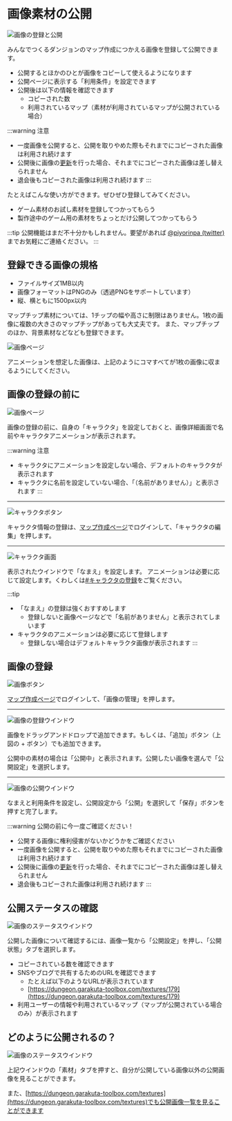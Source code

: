 # 画像素材の公開

![画像の登録と公開](./images/share-image-header.png)

みんなでつくるダンジョンのマップ作成につかえる画像を登録して公開できます。

- 公開するとほかのひとが画像をコピーして使えるようになります
- 公開ページに表示する「利用条件」を設定できます
- 公開後は以下の情報を確認できます
  - コピーされた数
  - 利用されているマップ（素材が利用されているマップが公開されている場合）

:::warning 注意
- 一度画像を公開すると、公開を取りやめた際もそれまでにコピーされた画像は利用され続けます
- 公開後に画像の[更新](/guide/texture/#更新方法)を行った場合、それまでにコピーされた画像は差し替えられません
- 退会後もコピーされた画像は利用され続けます
:::

たとえばこんな使い方ができます。ぜひぜひ登録してみてください。

- ゲーム素材のお試し素材を登録してつかってもらう
- 製作途中のゲーム用の素材をちょっとだけ公開してつかってもらう

:::tip
公開機能はまだ不十分かもしれません。要望があれば [@piyorinpa (twitter)](https://twitter.com/piyorinpa) までお気軽にご連絡ください。
:::

## 登録できる画像の規格

- ファイルサイズ1MB以内
- 画像フォーマットはPNGのみ（透過PNGをサポートしています）
- 縦、横ともに1500px以内

マップチップ素材については、1チップの幅や高さに制限はありません。1枚の画像に複数の大きさのマップチップがあっても大丈夫です。
また、マップチップのほか、背景素材などなども登録できます。

![画像ページ](./images/animation-example.png)

アニメーションを想定した画像は、上記のようにコマすべてが1枚の画像に収まるようにしてください。

## 画像の登録の前に
![画像ページ](./images/texture-page.png)

画像の登録の前に、自身の「キャラクタ」を設定しておくと、画像詳細画面で名前やキャラクタアニメーションが表示されます。

:::warning 注意
- キャラクタにアニメーションを設定しない場合、デフォルトのキャラクタが表示されます
- キャラクタに名前を設定していない場合、「（名前がありません）」と表示されます
:::

---

![キャラクタボタン](./images/character-button.png)

キャラクタ情報の登録は、[マップ作成ページ](https://dungeon.garakuta-toolbox.com/maps)でログインして、「キャラクタの編集」を押します。

---

![キャラクタ画面](./images/character-window.png)

表示されたウインドウで「なまえ」を設定します。
アニメーションは必要に応じて設定します。くわしくは[#キャラクタの登録](/guide/avatar/#キャラクタの登録)をご覧ください。

:::tip
- 「なまえ」の登録は強くおすすめします
  - 登録しないと画像ページなどで「名前がありません」と表示されてしまいます
- キャラクタのアニメーションは必要に応じて登録します
  - 登録しない場合はデフォルトキャラクタ画像が表示されます
:::

## 画像の登録
![画像ボタン](./images/texture-button.png)

[マップ作成ページ](https://dungeon.garakuta-toolbox.com/maps)でログインして、「画像の管理」を押します。

---

![画像の登録ウインドウ](./images/textures-window.png)

画像をドラッグアンドドロップで追加できます。もしくは、「追加」ボタン（上図の + ボタン）でも追加できます。

公開中の素材の場合は「公開中」と表示されます。公開したい画像を選んで「公開設定」を選択します。

---

![画像の公開ウインドウ](./images/texture-pub-window.png)

なまえと利用条件を設定し、公開設定から「公開」を選択して「保存」ボタンを押すと完了します。

:::warning 公開の前に今一度ご確認ください！
- 公開する画像に権利侵害がないかどうかをご確認ください
- 一度画像を公開すると、公開を取りやめた際もそれまでにコピーされた画像は利用され続けます
- 公開後に画像の[更新](/guide/texture/#更新方法)を行った場合、それまでにコピーされた画像は差し替えられません
- 退会後もコピーされた画像は利用され続けます
:::

## 公開ステータスの確認
![画像のステータスウインドウ](./images/texture-status-window.png)

公開した画像について確認するには、画像一覧から「公開設定」を押し、「公開状態」タブを選択します。

- コピーされている数を確認できます
- SNSやブログで共有するためのURLを確認できます
  - たとえば以下のようなURLが表示されています 
  - [https://dungeon.garakuta-toolbox.com/textures/179](https://dungeon.garakuta-toolbox.com/textures/179)
- 利用ユーザーの情報や利用されているマップ（マップが公開されている場合のみ）が表示されます

## どのように公開されるの？

![画像のステータスウインドウ](./images/texture-pub-list.png)

上記ウインドウの「素材」タブを押すと、自分が公開している画像以外の公開画像を見ることができます。

また、[https://dungeon.garakuta-toolbox.com/textures](https://dungeon.garakuta-toolbox.com/textures)でも公開画像一覧を見ることができます
